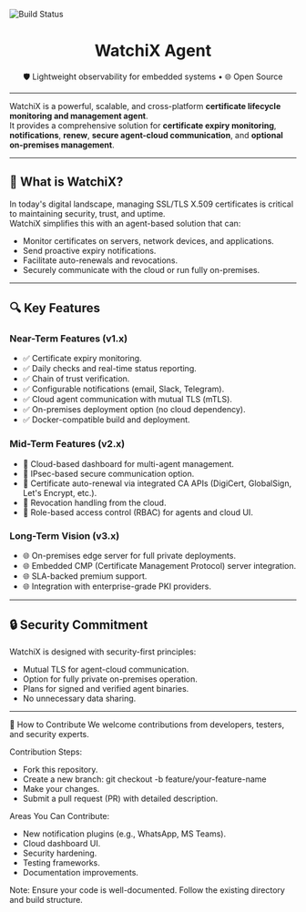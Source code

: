 ![Build Status](https://github.com/trustuno/watchix/actions/workflows/build.yml/badge.svg)


<h1 align="center">WatchiX Agent</h1>
<p align="center">
🛡️ Lightweight observability for embedded systems • 🌐 Open Source
</p>

---

WatchiX is a powerful, scalable, and cross-platform **certificate lifecycle monitoring and management agent**.  
It provides a comprehensive solution for **certificate expiry monitoring**, **notifications**,  **renew**, **secure agent-cloud communication**, and **optional on-premises management**.

---

## 🚀 What is WatchiX?

In today's digital landscape, managing SSL/TLS X.509 certificates is critical to maintaining security, trust, and uptime.  
WatchiX simplifies this with an agent-based solution that can:

- Monitor certificates on servers, network devices, and applications.
- Send proactive expiry notifications.
- Facilitate auto-renewals and revocations.
- Securely communicate with the cloud or run fully on-premises.

---

## 🔍 Key Features

### Near-Term Features (v1.x)
- ✅ Certificate expiry monitoring.
- ✅ Daily checks and real-time status reporting.
- ✅ Chain of trust verification.
- ✅ Configurable notifications (email, Slack, Telegram).
- ✅ Cloud agent communication with mutual TLS (mTLS).
- ✅ On-premises deployment option (no cloud dependency).
- ✅ Docker-compatible build and deployment.

### Mid-Term Features (v2.x)
- 🔄 Cloud-based dashboard for multi-agent management.
- 🔄 IPsec-based secure communication option.
- 🔄 Certificate auto-renewal via integrated CA APIs (DigiCert, GlobalSign, Let's Encrypt, etc.).
- 🔄 Revocation handling from the cloud.
- 🔄 Role-based access control (RBAC) for agents and cloud UI.

### Long-Term Vision (v3.x)
- 🌐 On-premises edge server for full private deployments.
- 🌐 Embedded CMP (Certificate Management Protocol) server integration.
- 🌐 SLA-backed premium support.
- 🌐 Integration with enterprise-grade PKI providers.

---

## 🔒 Security Commitment

WatchiX is designed with security-first principles:
- Mutual TLS for agent-cloud communication.
- Option for fully private on-premises operation.
- Plans for signed and verified agent binaries.
- No unnecessary data sharing.
---

🤝 How to Contribute
We welcome contributions from developers, testers, and security experts.

Contribution Steps:
- Fork this repository.
- Create a new branch: git checkout -b feature/your-feature-name
- Make your changes.
- Submit a pull request (PR) with detailed description.

Areas You Can Contribute:
- New notification plugins (e.g., WhatsApp, MS Teams).
- Cloud dashboard UI.
- Security hardening.
- Testing frameworks.
- Documentation improvements.

Note:
Ensure your code is well-documented.
Follow the existing directory and build structure.
